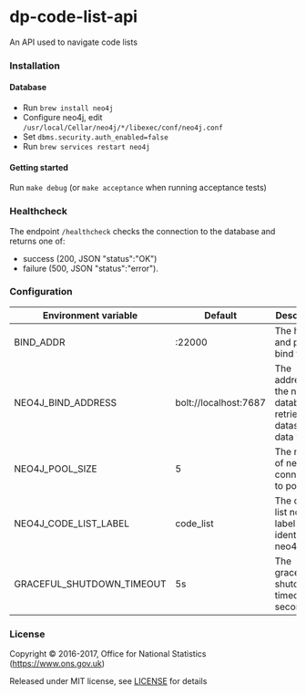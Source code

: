 dp-code-list-api
================

An API used to navigate code lists

### Installation

#### Database

- Run `brew install neo4j`
- Configure neo4j, edit `/usr/local/Cellar/neo4j/*/libexec/conf/neo4j.conf`
- Set `dbms.security.auth_enabled=false`
- Run `brew services restart neo4j`

#### Getting started

Run `make debug` (or `make acceptance` when running acceptance tests)

### Healthcheck

The endpoint `/healthcheck` checks the connection to the database and returns one of:

- success (200, JSON "status":"OK")
- failure (500, JSON "status":"error").

### Configuration

| Environment variable        | Default                                | Description
| --------------------------- | ---------------------------------------| -----------
| BIND_ADDR                   | :22000                                 | The host and port to bind to
| NEO4J_BIND_ADDRESS          | bolt://localhost:7687                  | The address of the neo4j database to retrieve dataset data from
| NEO4J_POOL_SIZE             | 5                                      | The number of neo4j connections to pool
| NEO4J_CODE_LIST_LABEL       | code_list                              | The code list node label identifier in neo4j
| GRACEFUL_SHUTDOWN_TIMEOUT   | 5s                                     | The graceful shutdown timeout in seconds


### License

Copyright © 2016-2017, Office for National Statistics (https://www.ons.gov.uk)

Released under MIT license, see [LICENSE](LICENSE.md) for details
